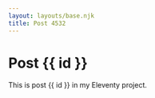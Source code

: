 ```yaml
---
layout: layouts/base.njk
title: Post 4532
---
```


# Post {{ id }}

This is post {{ id }} in my Eleventy project.
